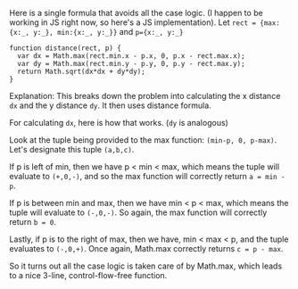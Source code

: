 Here is a single formula that avoids all the case logic. (I happen to be working in JS right now, so here's a JS implementation). Let `rect = {max:{x:_, y:_}, min:{x:_, y:_}}` and `p={x:_, y:_}`

    function distance(rect, p) {
      var dx = Math.max(rect.min.x - p.x, 0, p.x - rect.max.x);
      var dy = Math.max(rect.min.y - p.y, 0, p.y - rect.max.y);
      return Math.sqrt(dx*dx + dy*dy);
    }

Explanation:
This breaks down the problem into calculating the x distance `dx` and the y distance `dy`. It then uses distance formula.

For calculating `dx`, here is how that works. (`dy` is analogous)

Look at the tuple being provided to the max function: `(min-p, 0, p-max)`. Let's designate this tuple `(a,b,c)`.

If p is left of min, then we have p < min < max, which means the tuple will evaluate to `(+,0,-)`, and so the max function will correctly return `a = min - p`.

If p is between min and max, then we have min < p < max, which means the tuple will evaluate to `(-,0,-)`. So again, the max function will correctly return `b = 0`.

Lastly, if p is to the right of max, then we have, min < max < p, and the tuple evaluates to `(-,0,+)`. Once again, Math.max correctly returns `c = p - max`.

So it turns out all the case logic is taken care of by Math.max, which leads to a nice 3-line, control-flow-free function.